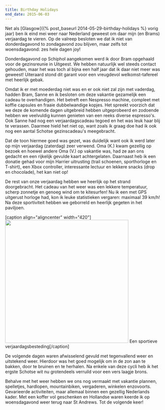 ```yaml
---
title: Birthday Holidays
end_date: 2015-06-03
---
```

Net als [Glasgow]({% post_baseurl 2014-05-29-birthday-holidays %} vorig jaar) ben ik eind mei weer naar Nederland geweest om daar mijn (en Brams) verjaardag te vieren. Op de valreep besloten we dat ik niet van donderdagavond to zondagavond zou blijven, maar zelfs tot woensdagavond: zes hele dagen joy!

Donderdagavond op Schiphol aangekomen werd ik door Bram opgehaald voor de gezinsreunie in Uitgeest. We hebben natuurlijk wel steeds contact gehouden, maar het was toch al bijna een half jaar dat ik daar niet meer was geweest! Uiteraard stond dit garant voor een vreugdevol welkomst-tafereel met heerlijk gebak.

Omdat ik er met moederdag niet was en er ook niet zal zijn met vaderdag, hadden Bram, Sanne en ik besloten om deze vakantie gezamelijk een cadeau te overhandigen. Het betreft een Nespresso machine, compleet met koffie capsules en fraaie dubbelwandige kopjes. Het spreekt voorzich dat we deze de komende dagen uitgebreid hebben uitgeprobeerd en zodoende hebben we veelvuldig kunnen genieten van een reeks diverse espresso's. Ook Sanne had nog een verjaardagscadeau tegoed en het was leuk haar blij te verassen. Daarmee hield het niet op, want zoals ik graag doe had ik ook nog een aantal Schotse gezinscadeau's meegebracht.

Dat de toon hiermee goed was gezet, was duidelijk want ook ik werd later op mijn verjaardag (zaterdag) zeer verwend. Oma (K.) kwam gezellig op bezoek en hoewel andere Oma (V.) op vakantie was, had ze aan ons gedacht en een rijkelijk gevulde kaart achtergelaten. Daarnaast heb ik een donatie gehad voor mijn Harrier uitrusting (trail schoenen, sporthorloge en T-shirt), een Xbox controller, interessante lectuur en lekkere snacks (drop en chocolade), het kan niet op!

De rest van onze verjaardag hebben we heerlijk op het strand doorgebracht. Het cadeau van het weer was een lekkere temperatuur, scherp zonnetje en genoeg wind om te kitesurfen! Nu ik een met GPS uitgerust horloge had, kon ik leuke statistieken vergaren: maximaal 39 km/h! Na deze sportiviteit hebben we geborreld en heerlijk gegeten in het paviljoen.

[caption align="aligncenter" width="420"]<img src="/wp-content/gallery/birthday-holidays-2015/SAM_7122.JPG" width="400" /> Een sportieve verjaardagsbesteding[/caption]

De volgende dagen waren afwisselend gevuld met tegenvallend weer en uitstekend weer. Hierdoor was het goed mogelijk om in de zon aan te bakken, door te bruinen en te herhalen. Na enkele van deze cycli heb ik het ergste Schotse wit nu grotendeels verruild voor een vers laagje brons.

Behalve met het weer hebben we ons nog vermaakt met vakantie plannen, spelletjes, hardlopen, mountainbiken, vergaderen, winkelen enzovoorts. Gevarieerde activiteiten, maar allemaal binnen een gezellig Nederlands kader. Met een koffer vol geschenken en Hollandse waren keerde ik op woensdagavond weer terug naar St Andrews. Tot de volgende keer!
